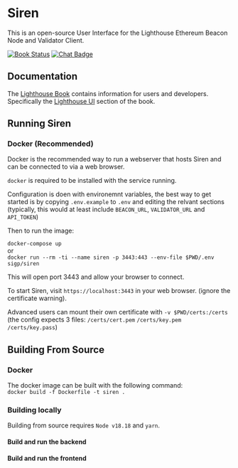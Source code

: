 # Siren

This is an open-source User Interface for the Lighthouse Ethereum Beacon Node
and Validator Client.

[![Book Status]][Book Link] [![Chat Badge]][Chat Link]

[Chat Badge]: https://img.shields.io/badge/chat-discord-%237289da
[Chat Link]: https://discord.gg/jpqcHXPRVJ
[Book Status]: https://img.shields.io/badge/user--docs-unstable-informational
[Book Link]: https://lighthouse-book.sigmaprime.io/lighthouse-ui.html
[stable]: https://github.com/sigp/siren/tree/stable
[unstable]: https://github.com/sigp/siren/tree/unstable

## Documentation

The [Lighthouse Book](https://lighthouse-book.sigmaprime.io) contains information for users and
developers. Specifically the [Lighthouse UI](https://lighthouse-book.sigmaprime.io/lighthouse-ui.html) section of the book.

## Running Siren

### Docker (Recommended)

Docker is the recommended way to run a webserver that hosts Siren and can be
connected to via a web browser.

`docker` is required to be installed with the service running.

Configuration is doen with environemnt variables, the best way to get started is by copying `.env.example` to `.env` and editing the relvant sections (typically, this would at least include `BEACON_URL`, `VALIDATOR_URL` and `API_TOKEN`)

Then to run the image:

`docker-compose up`  
or  
`docker run --rm -ti --name siren -p 3443:443 --env-file $PWD/.env sigp/siren`  

This will open port 3443 and allow your browser to connect. 


To start Siren, visit `https://localhost:3443` in your web browser. (ignore the certificate warning). 

Advanced users can mount their own certificate with `-v $PWD/certs:/certs` (the config expects 3 files: `/certs/cert.pem` `/certs/key.pem` `/certs/key.pass`)

## Building From Source

### Docker 

The docker image can be built with the following command:  
`docker build -f Dockerfile -t siren .`

### Building locally

Building from source requires `Node v18.18` and `yarn`.

#### Build and run the backend

#### Build and run the frontend

